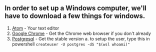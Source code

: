 ## In order to set up a Windows computer, we'll have to download a few things for windows.

1. [Atom](https://atom.io/) - Your text editor
2. [Google Chrome](https://www.google.com/chrome/) - Get the Chrome web browser if you don't already
1. [Postgresql](https://www.openscg.com/bigsql/postgresql/installers.jsp/) - Get the stable version
    a. to setup the user, type this in powershell `createuser -U postgres -dS "$(wsl whoami)"`
